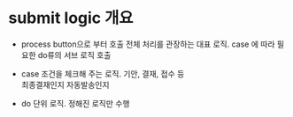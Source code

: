 # submit logic 개요

- process
  button으로 부터 호출
  전체 처리를 관장하는 대표 로직.
  case 에 따라 필요한 do류의 서브 로직 호출

- case
  조건을 체크해 주는 로직.
  기안, 결재, 접수 등  
  최종결재인지
  자동발송인지

- do
  단위 로직.
  정해진 로직만 수행
  